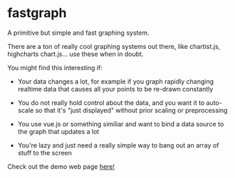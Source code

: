 # fastgraph
A primitive but simple and fast graphing system.

There are a ton of really cool graphing systems out there, like chartist.js, highcharts chart.js... use these when in doubt. 

You might find this interesting if:

* Your data changes a lot, for example if you graph rapidly changing realtime data that causes all your points to be re-drawn constantly

* You do not really hold control about the data, and you want it to auto-scale so that it's "just displayed" without prior scaling or preprocessing

* You use vue.js or something similiar and want to bind a data source to the graph that updates a lot

* You're lazy and just need a really simple way to bang out an array of stuff to the screen

Check out the demo web page [here!](https://rawgit.com/woelper/fastgraph/master/index.html)
